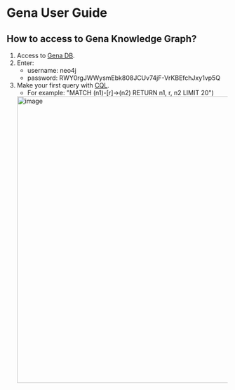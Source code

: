 # Gena User Guide

## How to access to Gena Knowledge Graph?
1. Access to [Gena DB](https://browser.neo4j.io/?connectURL=neo4j%2Bs%3A%2F%2Fneo4j%405cd8c3cd.databases.neo4j.io%2F).
2. Enter:
    * username: neo4j
    * password: RWY0rgJWWysmEbk808JCUv74jF-VrKBEfchJxy1vp5Q
3. Make your first query with [CQL](https://neo4j.com/developer/cypher/).
   * For example: "MATCH (n1)-[r]->(n2) RETURN n1, r, n2 LIMIT 20")
   <img width="655" alt="image" src="https://user-images.githubusercontent.com/60208884/171038060-be2d6670-54ed-4b92-9bb7-b0863c52c0a2.png">
